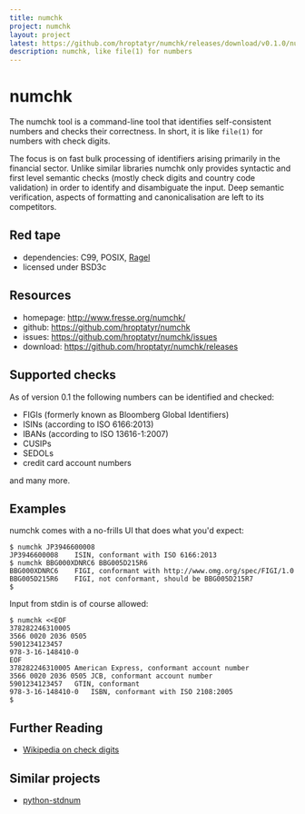 ```yaml
---
title: numchk
project: numchk
layout: project
latest: https://github.com/hroptatyr/numchk/releases/download/v0.1.0/numchk-0.1.0.tar.xz
description: numchk, like file(1) for numbers
---
```


numchk
======

The numchk tool is a command-line tool that identifies self-consistent
numbers and checks their correctness.  In short, it is like `file(1)`
for numbers with check digits.

The focus is on fast bulk processing of identifiers arising primarily in
the financial sector.  Unlike similar libraries numchk only provides
syntactic and first level semantic checks (mostly check digits and
country code validation) in order to identify and disambiguate the
input.  Deep semantic verification, aspects of formatting and
canonicalisation are left to its competitors.


Red tape
--------
+ dependencies: C99, POSIX, [Ragel][1]
+ licensed under BSD3c


Resources
---------
+ homepage: <http://www.fresse.org/numchk/>
+ github:   <https://github.com/hroptatyr/numchk>
+ issues:   <https://github.com/hroptatyr/numchk/issues>
+ download: <https://github.com/hroptatyr/numchk/releases>


Supported checks
----------------

As of version 0.1 the following numbers can be identified and checked:

+ FIGIs (formerly known as Bloomberg Global Identifiers)
+ ISINs (according to ISO 6166:2013)
+ IBANs (according to ISO 13616-1:2007)
+ CUSIPs
+ SEDOLs
+ credit card account numbers

and many more.


Examples
--------

numchk comes with a no-frills UI that does what you'd expect:

    $ numchk JP3946600008
    JP3946600008	ISIN, conformant with ISO 6166:2013
    $ numchk BBG000XDNRC6 BBG005D215R6
    BBG000XDNRC6	FIGI, conformant with http://www.omg.org/spec/FIGI/1.0
    BBG005D215R6	FIGI, not conformant, should be BBG005D215R7
    $

Input from stdin is of course allowed:

    $ numchk <<EOF
    378282246310005
    3566 0020 2036 0505
    5901234123457
    978-3-16-148410-0
    EOF
    378282246310005	American Express, conformant account number
    3566 0020 2036 0505	JCB, conformant account number
    5901234123457	GTIN, conformant
    978-3-16-148410-0	ISBN, conformant with ISO 2108:2005
    $


Further Reading
---------------
+ [Wikipedia on check digits](https://en.wikipedia.org/wiki/Check_digit)


Similar projects
----------------
+ [python-stdnum][2]


  [1]: http://www.colm.net/open-source/ragel/
  [2]: https://arthurdejong.org/python-stdnum/


<!--
  Local variables:
  mode: auto-fill
  fill-column: 72
  filladapt-mode: t
  End:
-->
